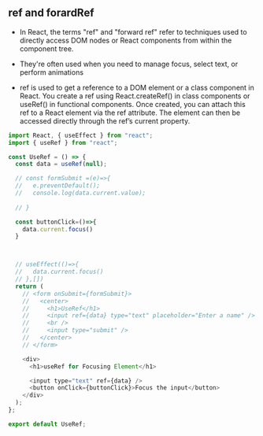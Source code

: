 ## ref and forardRef

- In React, the terms "ref" and "forward ref" refer to techniques used to directly access DOM nodes or React components from within the component tree.
- They're often used when you need to manage focus, select text, or perform animations

- ref is used to get a reference to a DOM element or a class component in React. You create a ref using React.createRef() in class components or useRef() in functional components. Once created, you can attach this ref to a React element via the ref attribute. The element can then be accessed directly through the ref’s current property.


```js
import React, { useEffect } from "react";
import { useRef } from "react";

const UseRef = () => {
  const data = useRef(null);

  // const formSubmit =(e)=>{
  //   e.preventDefault();
  //   console.log(data.current.value);
    
  // }

  const buttonClick=()=>{
    data.current.focus()
  }



  // useEffect(()=>{
  //   data.current.focus()
  // },[])
  return (
    // <form onSubmit={formSubmit}>
    //   <center>
    //     <h1>UseRef</h1>
    //     <input ref={data} type="text" placeholder="Enter a name" />
    //     <br />
    //     <input type="submit" />
    //   </center>
    // </form>

    <div>
      <h1>useRef for Focusing Element</h1>

      <input type="text" ref={data} />
      <button onClick={buttonClick}>Focus the input</button>
    </div>
  );
};

export default UseRef;
``` 

